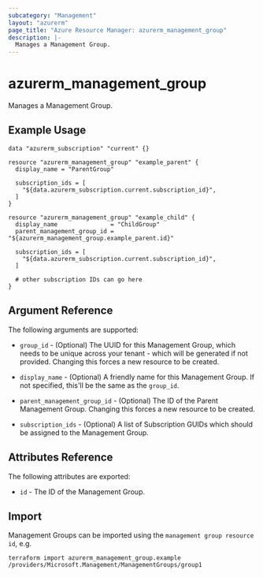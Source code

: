 ```yaml
---
subcategory: "Management"
layout: "azurerm"
page_title: "Azure Resource Manager: azurerm_management_group"
description: |-
  Manages a Management Group.
---
```


# azurerm_management_group

Manages a Management Group.

## Example Usage

```hcl
data "azurerm_subscription" "current" {}

resource "azurerm_management_group" "example_parent" {
  display_name = "ParentGroup"

  subscription_ids = [
    "${data.azurerm_subscription.current.subscription_id}",
  ]
}

resource "azurerm_management_group" "example_child" {
  display_name               = "ChildGroup"
  parent_management_group_id = "${azurerm_management_group.example_parent.id}"

  subscription_ids = [
    "${data.azurerm_subscription.current.subscription_id}",
  ]

  # other subscription IDs can go here
}
```

## Argument Reference

The following arguments are supported:

* `group_id` - (Optional) The UUID for this Management Group, which needs to be unique across your tenant - which will be generated if not provided. Changing this forces a new resource to be created.

* `display_name` - (Optional) A friendly name for this Management Group. If not specified, this'll be the same as the `group_id`.

* `parent_management_group_id` - (Optional) The ID of the Parent Management Group. Changing this forces a new resource to be created.

* `subscription_ids` - (Optional) A list of Subscription GUIDs which should be assigned to the Management Group.

## Attributes Reference

The following attributes are exported:

* `id` - The ID of the Management Group.

## Import

Management Groups can be imported using the `management group resource id`, e.g.

```shell
terraform import azurerm_management_group.example /providers/Microsoft.Management/ManagementGroups/group1
```
